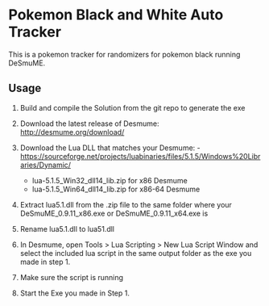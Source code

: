 # Pokemon Black and White Auto Tracker

This is a pokemon tracker for randomizers for pokemon black running DeSmuME.

## Usage

1. Build and compile the Solution from the git repo to generate the exe
2. Download the latest release of Desmume: http://desmume.org/download/
3. Download the Lua DLL that matches your Desmume: - 
https://sourceforge.net/projects/luabinaries/files/5.1.5/Windows%20Libraries/Dynamic/
    - lua-5.1.5_Win32_dll14_lib.zip for x86 Desmume
    - lua-5.1.5_Win64_dll14_lib.zip for x86-64 Desmume

4. Extract lua5.1.dll from the .zip file to the same folder where your DeSmuME_0.9.11_x86.exe or DeSmuME_0.9.11_x64.exe is

5. Rename lua5.1.dll to lua51.dll
6. In Desmume, open Tools > Lua Scripting > New Lua Script Window and select the included lua script in the same output folder as the exe you made in step 1.
7. Make sure the script is running
8. Start the Exe you made in Step 1.